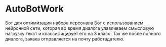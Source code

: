 # AutoBotWork
Бот для оптимизации набора персонала
Бот с использованием нейронной сети, которая во время диалога улавливаем смысловую нагрузку текст и классифицирует его на 3 класс.
Так же после полного диалога, заявка отправляется на почту работадателю.
